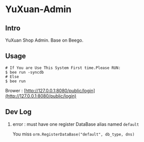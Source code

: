 # YuXuan-Admin

## Intro

YuXuan Shop Admin. Base on Beego.

## Usage
```shell
# If You are Use This System First time.Please RUN:
$ bee run -syncdb
# Else
$ bee run
```

Brower : [http://127.0.0.1:8080/public/login](http://127.0.0.1:8080/public/login)

## Dev Log

1. error : must have one register DataBase alias named `default`

    You miss `orm.RegisterDataBase("default", db_type, dns)`
